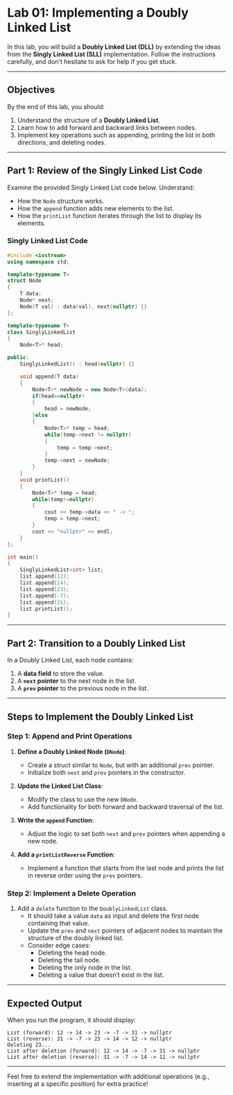 
# **Lab 01: Implementing a Doubly Linked List**

In this lab, you will build a **Doubly Linked List (DLL)** by extending the ideas from the **Singly Linked List (SLL)** implementation. Follow the instructions carefully, and don’t hesitate to ask for help if you get stuck.

---

## **Objectives**
By the end of this lab, you should:
1. Understand the structure of a **Doubly Linked List**.
2. Learn how to add forward and backward links between nodes.
3. Implement key operations such as appending, printing the list in both directions, and deleting nodes.

---

## **Part 1: Review of the Singly Linked List Code**

Examine the provided Singly Linked List code below. Understand:
- How the `Node` structure works.
- How the `append` function adds new elements to the list.
- How the `printList` function iterates through the list to display its elements.

### **Singly Linked List Code**
```cpp
#include <iostream>
using namespace std;

template<typename T>
struct Node
{
    T data;
    Node* next;
    Node(T val) : data(val), next(nullptr) {}
};

template<typename T>
class SinglyLinkedList
{
    Node<T>* head;

public:
    SinglyLinkedList() : head(nullptr) {}

    void append(T data)
    {
        Node<T>* newNode = new Node<T>(data);
        if(head==nullptr)
        {
            head = newNode;
        }else
        {
            Node<T>* temp = head;
            while(temp->next != nullptr)
            {
                temp = temp->next;
            }
            temp->next = newNode;
        }
    }
    void printList()
    {
        Node<T>* temp = head;
        while(temp!=nullptr)
        {
            cout << temp->data << " -> ";
            temp = temp->next;
        }
        cout << "nullptr" << endl;
    }
};

int main()
{
    SinglyLinkedList<int> list;
    list.append(12);
    list.append(14);
    list.append(23);
    list.append(-7);
    list.append(31);
    list.printList();
}
```

---

## **Part 2: Transition to a Doubly Linked List**

In a Doubly Linked List, each node contains:
1. A **data field** to store the value.
2. A **`next` pointer** to the next node in the list.
3. A **`prev` pointer** to the previous node in the list.

---

## **Steps to Implement the Doubly Linked List**

### **Step 1: Append and Print Operations**
1. **Define a Doubly Linked Node (`DNode`)**:
   - Create a struct similar to `Node`, but with an additional `prev` pointer.
   - Initialize both `next` and `prev` pointers in the constructor.

2. **Update the Linked List Class**:
   - Modify the class to use the new `DNode`.
   - Add functionality for both forward and backward traversal of the list.

3. **Write the `append` Function**:
   - Adjust the logic to set both `next` and `prev` pointers when appending a new node.

4. **Add a `printListReverse` Function**:
   - Implement a function that starts from the last node and prints the list in reverse order using the `prev` pointers.

### **Step 2: Implement a Delete Operation**
1. Add a `delete` function to the `DoublyLinkedList` class.
   - It should take a value `data` as input and delete the first node containing that value.
   - Update the `prev` and `next` pointers of adjacent nodes to maintain the structure of the doubly linked list.
   - Consider edge cases:
     - Deleting the head node.
     - Deleting the tail node.
     - Deleting the only node in the list.
     - Deleting a value that doesn’t exist in the list.

---

## **Expected Output**
When you run the program, it should display:

```
List (forward): 12 -> 14 -> 23 -> -7 -> 31 -> nullptr
List (reverse): 31 -> -7 -> 23 -> 14 -> 12 -> nullptr
Deleting 23...
List after deletion (forward): 12 -> 14 -> -7 -> 31 -> nullptr
List after deletion (reverse): 31 -> -7 -> 14 -> 12 -> nullptr
```

---

Feel free to extend the implementation with additional operations (e.g., inserting at a specific position) for extra practice!
